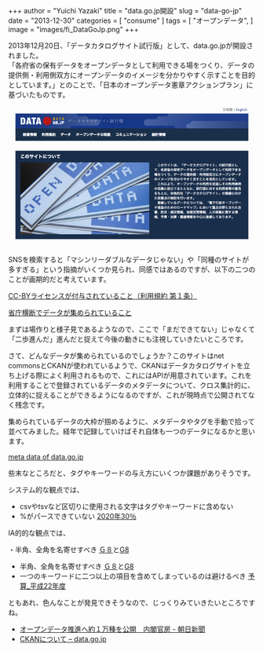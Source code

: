 +++
author = "Yuichi Yazaki"
title = "data.go.jp開設"
slug = "data-go-jp"
date = "2013-12-30"
categories = [
    "consume"
]
tags = [
    "オープンデータ",
]
image = "images/fi_DataGoJp.png"
+++

2013年12月20日、「データカタログサイト試行版」として、data.go.jpが開設されました。  
「各府省の保有データをオープンデータとして利用できる場をつくり、データの提供側・利用側双方にオープンデータのイメージを分かりやすく示すことを目的としています。」とのことで、「日本のオープンデータ憲章アクションプラン」に基づいたものです。

![](images/datagojp-1.png)

SNSを検索すると「マシンリーダブルなデータじゃない」や「同種のサイトが多すぎる」という指摘がいくつか見られ、同感ではあるのですが、以下の二つのことが画期的だと考えています。

[CC-BYライセンスが付与されていること（利用規約 第１条）](http://www.data.go.jp/)

[省庁横断でデータが集められていること](http://www.data.go.jp/data/organization)

まずは場作りと様子見であるようなので、ここで「まだできてない」じゃなくて「二歩進んだ」進んだと捉えて今後の動きにも注視していきたいところです。

さて、どんなデータが集められているのでしょうか？このサイトはnet commonsとCKANが使われているようで、CKANはデータカタログサイトを立ち上げる際によく利用されるもので、これにはAPIが用意されています。これを利用することで登録されているデータのメタデータについて、クロス集計的に、立体的に捉えることができるようになるのですが、これが現時点で公開されてなく残念です。

集められているデータの大枠が掴めるように、メタデータやタグを手動で拾って並べてみました。経年で記録していけばそれ自体も一つのデータになるかと思います。

[meta data of data.go.jp](https://visualizing.jp/files/data-go-jp/)

些末なところだと、タグやキーワードの与え方にいくつか課題がありそうです。

システム的な観点では、

- csvやtsvなど区切りに使用される文字はタグやキーワードに含めない
- %がパースできていない [2020年30％](http://www.data.go.jp/data/dataset?tags=2020%E5%B9%B430-)

IA的的な観点では、

・半角、全角を名寄せすべき [Ｇ８](http://www.data.go.jp/data/dataset?tags=%EF%BC%A7%EF%BC%98)と[G8](http://www.data.go.jp/data/dataset?tags=G8)

- 半角、全角を名寄せすべき [Ｇ８](http://www.data.go.jp/data/dataset?tags=%EF%BC%A7%EF%BC%98)と[G8](http://www.data.go.jp/data/dataset?tags=G8)
- 一つのキーワードに二つ以上の項目を含めてしまっているのは避けるべき [予算\_平成22年度](http://www.data.go.jp/data/dataset?tags=%E4%BA%88%E7%AE%97_%E5%B9%B3%E6%88%9022%E5%B9%B4%E5%BA%A6)

ともあれ、色んなことが発見できそうなので、じっくりみていきたいところですね。

- [オープンデータ推進へ約１万種を公開　内閣官房 - 朝日新聞](http://www.asahi.com/articles/ASF0TKY201312230112.html)
- [CKANについて – data.go.jp](http://fumi.me/2013/12/22/ckan/)

